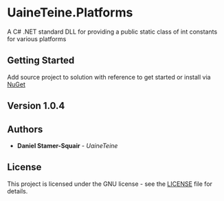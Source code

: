# UaineTeine.Platforms

A C# .NET standard DLL for providing a public static class of int constants for various platforms

## Getting Started

Add source project to solution with reference to get started or install via [NuGet](https://www.nuget.org/packages/Uaine.Platforms/)

## Version 1.0.4

<!-- See the [changelog](changelog.txt) for details.-->

## Authors

* **Daniel Stamer-Squair** - *UaineTeine*

## License

This project is licensed under the GNU license - see the [LICENSE](LICENSE) file for details.